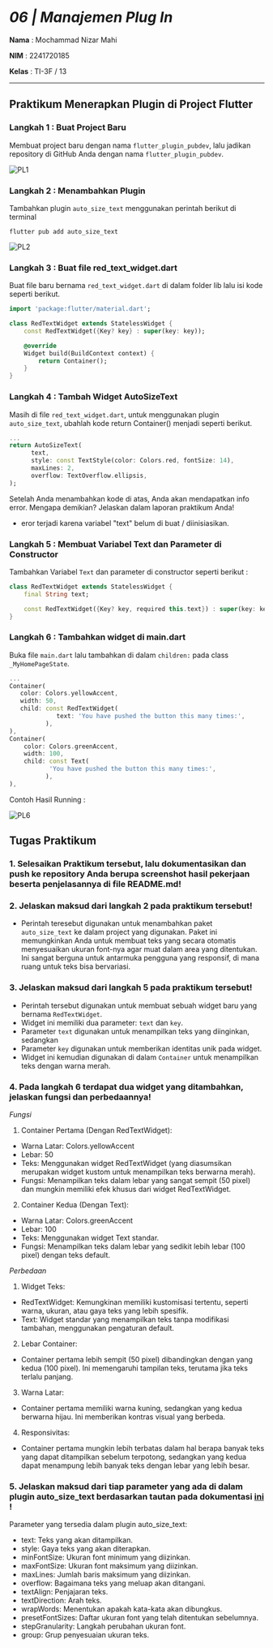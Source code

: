 # *06 | Manajemen Plug In*

**Nama** : Mochammad Nizar Mahi

**NIM** : 2241720185

**Kelas** : TI-3F / 13

---

## Praktikum Menerapkan Plugin di Project Flutter

### Langkah 1 : Buat Project Baru

Membuat project baru dengan nama `flutter_plugin_pubdev`, lalu jadikan repository di GitHub Anda dengan nama `flutter_plugin_pubdev`.

![PL1](assets/PL1.png)

### Langkah 2 : Menambahkan Plugin

Tambahkan plugin `auto_size_text` menggunakan perintah berikut di terminal

```
flutter pub add auto_size_text
```

![PL2](assets/PL2.png)

### Langkah 3 : Buat file red_text_widget.dart

Buat file baru bernama `red_text_widget.dart` di dalam folder lib lalu isi kode seperti berikut.

```dart
import 'package:flutter/material.dart';

class RedTextWidget extends StatelessWidget {
    const RedTextWidget({Key? key} : super(key: key));

    @override
    Widget build(BuildContext context) {
        return Container();
    }
}
```

<!-- ![PL3](assets/PL3.png) -->

### Langkah 4 : Tambah Widget AutoSizeText

Masih di file `red_text_widget.dart`, untuk menggunakan plugin `auto_size_text`, ubahlah kode return Container() menjadi seperti berikut.

```dart
...
return AutoSizeText(
      text,
      style: const TextStyle(color: Colors.red, fontSize: 14),
      maxLines: 2,
      overflow: TextOverflow.ellipsis,
);
```

<!-- ![PL4](assets/PL4.png) -->

Setelah Anda menambahkan kode di atas, Anda akan mendapatkan info error. Mengapa demikian? Jelaskan dalam laporan praktikum Anda!

* eror terjadi karena variabel "text" belum di buat / diinisiasikan.

### Langkah 5 : Membuat Variabel Text dan Parameter di Constructor

Tambahkan Variabel `Text` dan parameter di constructor seperti berikut : 

```dart
class RedTextWidget extends StatelessWidget {
    final String text;

    const RedTextWidget({Key? key, required this.text}) : super(key: key);
}

```

<!-- ![PL5](assets/PL5.png) -->

### Langkah 6 : Tambahkan widget di main.dart

Buka file `main.dart` lalu tambahkan di dalam `children:` pada class `_MyHomePageState`.

```dart
...
Container(
   color: Colors.yellowAccent,
   width: 50,
   child: const RedTextWidget(
             text: 'You have pushed the button this many times:',
          ),
),
Container(
    color: Colors.greenAccent,
    width: 100,
    child: const Text(
           'You have pushed the button this many times:',
          ),
),
```

Contoh Hasil Running : 

![PL6](assets/PL6.png)

## Tugas Praktikum 

### 1. Selesaikan Praktikum tersebut, lalu dokumentasikan dan push ke repository Anda berupa screenshot hasil pekerjaan beserta penjelasannya di file README.md!

### 2. Jelaskan maksud dari langkah 2 pada praktikum tersebut!

* Perintah teresebut digunakan untuk menambahkan paket `auto_size_text` ke dalam project yang digunakan. Paket ini memungkinkan Anda untuk membuat teks yang secara otomatis menyesuaikan ukuran font-nya agar muat dalam area yang ditentukan. Ini sangat berguna untuk antarmuka pengguna yang responsif, di mana ruang untuk teks bisa bervariasi.

### 3. Jelaskan maksud dari langkah 5 pada praktikum tersebut!

* Perintah tersebut digunakan untuk membuat sebuah widget baru yang bernama `RedTextWidget`. 
* Widget ini memiliki dua parameter: `text` dan `key`.
* Parameter `text` digunakan untuk menampilkan teks yang diinginkan, sedangkan
* Parameter `key` digunakan untuk memberikan identitas unik pada widget.
* Widget ini kemudian digunakan di dalam `Container` untuk menampilkan teks dengan warna merah.

### 4. Pada langkah 6 terdapat dua widget yang ditambahkan, jelaskan fungsi dan perbedaannya!

*Fungsi*

1. Container Pertama (Dengan RedTextWidget):
* Warna Latar: Colors.yellowAccent
* Lebar: 50
* Teks: Menggunakan widget RedTextWidget (yang diasumsikan merupakan widget kustom untuk menampilkan teks berwarna merah).
* Fungsi: Menampilkan teks dalam lebar yang sangat sempit (50 pixel) dan mungkin memiliki efek khusus dari widget RedTextWidget.

2. Container Kedua (Dengan Text):

* Warna Latar: Colors.greenAccent
* Lebar: 100
* Teks: Menggunakan widget Text standar.
* Fungsi: Menampilkan teks dalam lebar yang sedikit lebih lebar (100 pixel) dengan teks default.

*Perbedaan*

1. Widget Teks:

* RedTextWidget: Kemungkinan memiliki kustomisasi tertentu, seperti warna, ukuran, atau gaya teks yang lebih spesifik.
* Text: Widget standar yang menampilkan teks tanpa modifikasi tambahan, menggunakan pengaturan default.

2. Lebar Container:

* Container pertama lebih sempit (50 pixel) dibandingkan dengan yang kedua (100 pixel). Ini memengaruhi tampilan teks, terutama jika teks terlalu panjang.

3. Warna Latar:

* Container pertama memiliki warna kuning, sedangkan yang kedua berwarna hijau. Ini memberikan kontras visual yang berbeda.

4. Responsivitas:

* Container pertama mungkin lebih terbatas dalam hal berapa banyak teks yang dapat ditampilkan sebelum terpotong, sedangkan yang kedua dapat menampung lebih banyak teks dengan lebar yang lebih besar.

### 5. Jelaskan maksud dari tiap parameter yang ada di dalam plugin auto_size_text berdasarkan tautan pada dokumentasi [ini](https://pub.dev/documentation/auto_size_text/latest/) !

Parameter yang tersedia dalam plugin auto_size_text:

* text: Teks yang akan ditampilkan.
* style: Gaya teks yang akan diterapkan.
* minFontSize: Ukuran font minimum yang diizinkan.
* maxFontSize: Ukuran font maksimum yang diizinkan.
* maxLines: Jumlah baris maksimum yang diizinkan.
* overflow: Bagaimana teks yang meluap akan ditangani.
* textAlign: Penjajaran teks.
* textDirection: Arah teks.
* wrapWords: Menentukan apakah kata-kata akan dibungkus.
* presetFontSizes: Daftar ukuran font yang telah ditentukan sebelumnya.
* stepGranularity: Langkah perubahan ukuran font.
* group: Grup penyesuaian ukuran teks.
